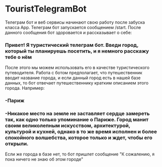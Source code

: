 # TouristTelegramBot
Телеграм бот и веб сервисы начинают свою работу после забуска класса App.
Телеграм бот запускается сообщением /start. После данного сообщения бот здоровается и рассказывает о себе:

### Привет! Я туристический телеграм бот. Введи город, который ты планируешь посетить, и я немного расскажу тебе о нём

После этого мы можем использовать его в качестве туристического путеводителя.
Работа с ботом предполагает, что путешественник вводит название города, и если данный город есть в нашей базе данных, то бот отвечает путешественнику кратким описанием этого города. Например:

### -Париж
### -Никакое место на земле не заставляет сердце замереть так, как одно только упоминание о Париже. Город манит своим великолепным искусством, архитектурой, культурой и кухней, однако в то же время исполнен и более спокойного волшебства, которое только и ждет, чтобы его открыли.

Если же города в базе нет, то бот пришлет сообщение "К сожалению, я пока ничего не знаю об этом городе"
